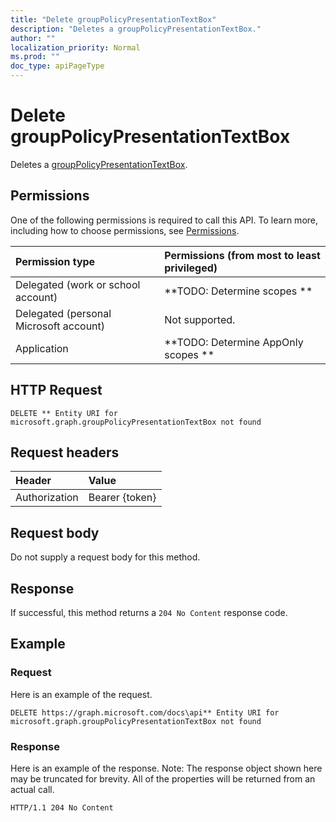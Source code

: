 ```yaml
---
title: "Delete groupPolicyPresentationTextBox"
description: "Deletes a groupPolicyPresentationTextBox."
author: ""
localization_priority: Normal
ms.prod: ""
doc_type: apiPageType
---
```


# Delete groupPolicyPresentationTextBox

Deletes a [groupPolicyPresentationTextBox](../resources/grouppolicypresentationtextbox.md).

## Permissions
One of the following permissions is required to call this API. To learn more, including how to choose permissions, see [Permissions](/concepts/permissions-reference.md).

|Permission type|Permissions (from most to least privileged)|
|:---|:---|
|Delegated (work or school account)|**TODO: Determine scopes **|
|Delegated (personal Microsoft account)|Not supported.|
|Application|**TODO: Determine AppOnly scopes **|

## HTTP Request
<!-- {
  "blockType": "ignored"
}
-->
``` http
DELETE ** Entity URI for microsoft.graph.groupPolicyPresentationTextBox not found
```

## Request headers
|Header|Value|
|:---|:---|
|Authorization|Bearer {token}|

## Request body
Do not supply a request body for this method.

## Response
If successful, this method returns a `204 No Content` response code.

## Example

### Request
Here is an example of the request.
<!-- {
  "blockType": "request",
  "name": "delete_grouppolicypresentationtextbox"
}
-->
``` http
DELETE https://graph.microsoft.com/docs\api** Entity URI for microsoft.graph.groupPolicyPresentationTextBox not found
```

### Response
Here is an example of the response. Note: The response object shown here may be truncated for brevity. All of the properties will be returned from an actual call.
<!-- {
  "blockType": "response",
  "truncated": true
}
-->
``` http
HTTP/1.1 204 No Content
```

